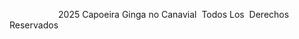 <span style="color: #ffffff; font-family: Arial; font-weight: 400; text-decoration: underline;">Copyright ©</span><span> 2025 Capoeira Ginga no Canavial&nbsp; Todos Los&nbsp; Derechos Reservados</span>
